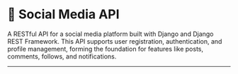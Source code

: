 # 📱 Social Media API

A RESTful API for a social media platform built with Django and Django REST Framework. This API supports user registration, authentication, and profile management, forming the foundation for features like posts, comments, follows, and notifications.

---